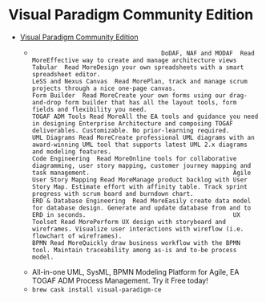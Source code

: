# Visual Paradigm Community Edition
- [Visual Paradigm Community Edition](https://www.visual-paradigm.com/)
  -  										DoDAF, NAF and MODAF  Read MoreEffective way to create and manage architecture views 										Tabular  Read MoreDesign your own spreadsheets with a smart spreadsheet editor. 										LeSS and Nexus Canvas  Read MorePlan, track and manage scrum projects through a nice one-page canvas. 										Form Builder  Read MoreCreate your own forms using our drag-and-drop form builder that has all the layout tools, form fields and flexibility you need.  										TOGAF ADM Tools Read MoreAll the EA tools and guidance you need in designing Enterprise Architecture and composing TOGAF deliverables. Customizable. No prior-learning required. 										UML Diagrams Read MoreCreate professional UML diagrams with an award-winning UML tool that supports latest UML 2.x diagrams and modeling features. 										Code Engineering  Read MoreOnline tools for collaborative diagramming, user story mapping, customer journey mapping and task management. 										Agile User Story Mapping Read MoreManage product backlog with User Story Map. Estimate effort with affinity table. Track sprint progress with scrum board and burndown chart. 										ERD & Database Engineering  Read MoreEasily create data model for database design. Generate and update database from and to ERD in seconds. 										UX Toolset Read MorePerform UX design with storyboard and wireframes. Visualize user interactions with wireflow (i.e. flowchart of wireframes). 										BPMN Read MoreQuickly draw business workflow with the BPMN tool. Maintain traceability among as-is and to-be process model.
  - All-in-one UML, SysML, BPMN Modeling Platform for Agile, EA TOGAF ADM Process Management. Try it Free today!
  - `brew cask install visual-paradigm-ce`

